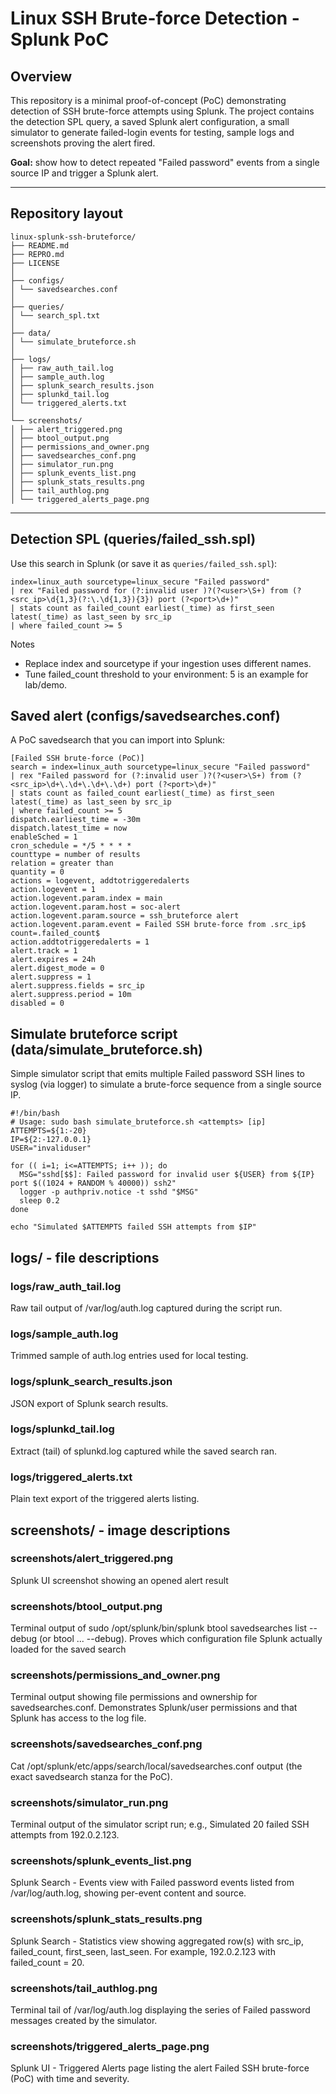 # Linux SSH Brute-force Detection - Splunk PoC

## Overview
This repository is a minimal proof-of-concept (PoC) demonstrating detection of SSH brute-force attempts using Splunk. The project contains the detection SPL query, a saved Splunk alert configuration, a small simulator to generate failed-login events for testing, sample logs and screenshots proving the alert fired.

**Goal:** show how to detect repeated "Failed password" events from a single source IP and trigger a Splunk alert.

---

## Repository layout
```
linux-splunk-ssh-bruteforce/
├── README.md
├── REPRO.md
├── LICENSE
│
├── configs/
│ └── savedsearches.conf
│
├── queries/
│ └── search_spl.txt
│
├── data/
│ └── simulate_bruteforce.sh
│
├── logs/
│ ├── raw_auth_tail.log
│ ├── sample_auth.log
│ ├── splunk_search_results.json
│ ├── splunkd_tail.log
│ └── triggered_alerts.txt
│
└── screenshots/
│ ├── alert_triggered.png
│ ├── btool_output.png
│ ├── permissions_and_owner.png
│ ├── savedsearches_conf.png
│ ├── simulator_run.png
│ ├── splunk_events_list.png
│ ├── splunk_stats_results.png
│ ├── tail_authlog.png
│ └── triggered_alerts_page.png
```
---

## Detection SPL (queries/failed_ssh.spl)
Use this search in Splunk (or save it as `queries/failed_ssh.spl`):

```spl
index=linux_auth sourcetype=linux_secure "Failed password"
| rex "Failed password for (?:invalid user )?(?<user>\S+) from (?<src_ip>\d{1,3}(?:\.\d{1,3}){3}) port (?<port>\d+)"
| stats count as failed_count earliest(_time) as first_seen latest(_time) as last_seen by src_ip
| where failed_count >= 5
```
Notes
- Replace index and sourcetype if your ingestion uses different names.
- Tune failed_count threshold to your environment: 5 is an example for lab/demo.

## Saved alert (configs/savedsearches.conf)
A PoC savedsearch that you can import into Splunk:
```
﻿[Failed SSH brute-force (PoC)]
search = index=linux_auth sourcetype=linux_secure "Failed password" 
| rex "Failed password for (?:invalid user )?(?<user>\S+) from (?<src_ip>\d+\.\d+\.\d+\.\d+) port (?<port>\d+)" 
| stats count as failed_count earliest(_time) as first_seen latest(_time) as last_seen by src_ip 
| where failed_count >= 5
dispatch.earliest_time = -30m
dispatch.latest_time = now
enableSched = 1
cron_schedule = */5 * * * *
counttype = number of results
relation = greater than
quantity = 0
actions = logevent, addtotriggeredalerts
action.logevent = 1
action.logevent.param.index = main
action.logevent.param.host = soc-alert
action.logevent.param.source = ssh_bruteforce alert
action.logevent.param.event = Failed SSH brute-force from .src_ip$ count=.failed_count$
action.addtotriggeredalerts = 1
alert.track = 1
alert.expires = 24h
alert.digest_mode = 0
alert.suppress = 1
alert.suppress.fields = src_ip
alert.suppress.period = 10m
disabled = 0
```

## Simulate bruteforce script (data/simulate_bruteforce.sh)
Simple simulator script that emits multiple Failed password SSH lines to syslog (via logger) to simulate a brute-force sequence from a single source IP.
```
#!/bin/bash
# Usage: sudo bash simulate_bruteforce.sh <attempts> [ip]
ATTEMPTS=${1:-20}
IP=${2:-127.0.0.1}
USER="invaliduser"

for (( i=1; i<=ATTEMPTS; i++ )); do
  MSG="sshd[$$]: Failed password for invalid user ${USER} from ${IP} port $((1024 + RANDOM % 40000)) ssh2"
  logger -p authpriv.notice -t sshd "$MSG"
  sleep 0.2
done

echo "Simulated $ATTEMPTS failed SSH attempts from $IP"
```

## logs/ - file descriptions

### logs/raw_auth_tail.log

Raw tail output of /var/log/auth.log captured during the script run.

### logs/sample_auth.log

Trimmed sample of auth.log entries used for local testing.

### logs/splunk_search_results.json

JSON export of Splunk search results.

### logs/splunkd_tail.log

Extract (tail) of splunkd.log captured while the saved search ran.

### logs/triggered_alerts.txt

Plain text export of the triggered alerts listing.


## screenshots/ - image descriptions

### screenshots/alert_triggered.png

Splunk UI screenshot showing an opened alert result

### screenshots/btool_output.png

Terminal output of sudo /opt/splunk/bin/splunk btool savedsearches list --debug (or btool ... --debug). Proves which configuration file Splunk actually loaded for the saved search

### screenshots/permissions_and_owner.png

Terminal output showing file permissions and ownership for savedsearches.conf. Demonstrates Splunk/user permissions and that Splunk has access to the log file.

### screenshots/savedsearches_conf.png

Cat /opt/splunk/etc/apps/search/local/savedsearches.conf output (the exact savedsearch stanza for the PoC).

### screenshots/simulator_run.png

Terminal output of the simulator script run; e.g., Simulated 20 failed SSH attempts from 192.0.2.123.

### screenshots/splunk_events_list.png

Splunk Search - Events view with Failed password events listed from /var/log/auth.log, showing per-event content and source.

### screenshots/splunk_stats_results.png

Splunk Search - Statistics view showing aggregated row(s) with src_ip, failed_count, first_seen, last_seen. For example, 192.0.2.123 with failed_count = 20.

### screenshots/tail_authlog.png

Terminal tail of /var/log/auth.log displaying the series of Failed password messages created by the simulator.

### screenshots/triggered_alerts_page.png

Splunk UI - Triggered Alerts page listing the alert Failed SSH brute-force (PoC) with time and severity.

